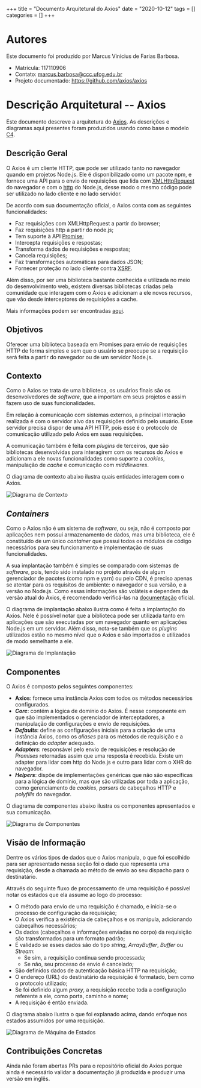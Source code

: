 +++
title = "Documento Arquitetural do Axios"
date = "2020-10-12"
tags = []
categories = []
+++

# Autores

Este documento foi produzido por Marcus Vinícius de Farias Barbosa.

- Matrícula: 117110906
- Contato: marcus.barbosa@ccc.ufcg.edu.br
- Projeto documentado: https://github.com/axios/axios

# Descrição Arquitetural -- Axios

Este documento descreve a arquitetura do [Axios](https://github.com/axios/axios).
As descrições e diagramas aqui presentes foram produzidos usando como base o modelo [C4](https://c4model.com/).

## Descrição Geral

O Axios é um cliente HTTP, que pode ser utilizado tanto no navegador quando em projetos Node.js. Ele é disponibilizado 
como um pacote npm, e fornece uma API para o envio de requisições que lida com 
[XMLHttpRequest](https://developer.mozilla.org/en-US/docs/Web/API/XMLHttpRequest) do navegador e com o 
[http](https://nodejs.org/api/http.html) do Node.js, desse modo o mesmo código pode ser utilizado no lado cliente e no 
lado servidor.

De acordo com sua documentação oficial, o Axios conta com as seguintes funcionalidades:

- Faz requisições com XMLHttpRequest a partir do browser;
- Faz requisições http a partir do node.js;
- Tem suporte à API [Promise](https://developer.mozilla.org/en-US/docs/Web/JavaScript/Reference/Global_Objects/Promise);
- Intercepta requisições e respostas;
- Transforma dados de requisições e respostas;
- Cancela requisições;
- Faz transformações automáticas para dados JSON;
- Fornecer proteção no lado cliente contra [XSRF](https://pt.wikipedia.org/wiki/Cross-site_request_forgery).

Além disso, por ser uma biblioteca bastante conhecida e utilizada no meio do desenvolvimento web, existem diversas
bibliotecas criadas pela comunidade que interagem com o Axios e adicionam a ele novos recursos, que vão desde 
interceptores de requisições a cache.

Mais informações podem ser encontradas [aqui](https://github.com/axios/axios).

## Objetivos

Oferecer uma biblioteca baseada em Promises para envio de requisições HTTP de forma simples e sem que o usuário se
preocupe se a requisição será feita a partir do navegador ou de um servidor Node.js.

## Contexto

Como o Axios se trata de uma biblioteca, os usuários finais são os desenvolvedores de *software*, que a importam em seus
projetos e assim fazem uso de suas funcionalidades.

Em relação à comunicação com sistemas externos, a principal interação realizada é com o servidor alvo das requisições
definido pelo usuário. Esse servidor precisa dispor de uma API HTTP, pois esse é o protocolo de comunicação utilizado
pelo Axios em suas requisições.

A comunicação também é feita com *plugins* de terceiros, que são bibliotecas desenvolvidas para interagirem com os
recursos do Axios e adicionam a ele novas funcionalidades como suporte a *cookies*, manipulação de *cache* e
comunicação com *middlewares*. 

O diagrama de contexto abaixo ilustra quais entidades interagem com o Axios.

![Diagrama de Contexto](../posts/axios/context-diagram.png)

## *Containers*

Como o Axios não é um sistema de *software*, ou seja, não é composto por aplicações nem possui armazenamento de dados,
mas uma biblioteca, ele é constituído de um único *container* que possui todos os módulos de código necessários para
seu funcionamento e implementação de suas funcionalidades.

A sua implantação também é simples se comparado com sistemas de *software*, pois, tendo sido instalado no projeto
através de algum gerenciador de pacotes (como npm e yarn) ou pelo CDN, é preciso apenas se atentar para os requisitos de
ambiente: o navegador e sua versão, e a versão no Node.js. Como essas informações são voláteis e dependem da versão
atual do Axios, é recomendado verificá-las na [documentação](https://github.com/axios/axios) oficial.

O diagrama de implantação abaixo ilustra como é feita a implantação do Axios. Nele é possível notar que a biblioteca
pode ser utilizada tanto em aplicações que são executadas por um navegador quanto em aplicações Node.js em um servidor.
Além disso, nota-se também que os *plugins* utilizados estão no mesmo nível que o Axios e são importados e utilizados de
modo semelhante a ele.

![Diagrama de Implantação](../posts/axios/deployment-diagram.png)

## Componentes

O Axios é composto pelos seguintes componentes:

- **Axios**: fornece uma instância Axios com todos os métodos necessários configurados.
- ***Core***: contém a lógica de domínio do Axios. É nesse componente em que são implementados o gerenciador de 
  interceptadores, a manipulação de configurações e envio de requisições.
- ***Defaults***: define as configurações iniciais para a criação de uma instância Axios, como os *aliases* para os
  métodos de requisição e a definição do *adapter* adequado.
- ***Adapters***: responsável pelo envio de requisições e resolução de *Promises* retornadas assim que uma
  resposta é recebida. Existe um adapter para lidar com http do Node.js e outro para lidar com o XHR do navegador.
- ***Helpers***: dispõe de implementações genéricas que não são específicas para a lógica de domínio, mas que são
  utilizadas por toda a aplicação, como gerenciamento de *cookies*, *parsers* de cabeçalhos HTTP e *polyfills* do
  navegador.

O diagrama de componentes abaixo ilustra os componentes apresentados e sua comunicação.

![Diagrama de Componentes](../posts/axios/components-diagram.png)

## Visão de Informação

Dentre os vários tipos de dados que o Axios manipula, o que foi escolhido para ser apresentado nessa seção foi o dado que representa uma requisição, desde a chamada ao método de envio ao seu dispacho para o destinatário.

Através do seguinte fluxo de processamento de uma requisição é possível notar os estados que ela assume ao logo do processo:

  - O método para envio de uma requisição é chamado, e inicia-se o processo de configuração da requisição;
  - O Axios verifica a existência de cabeçalhos e os manipula, adicionando cabeçalhos necessários;
  - Os dados (cabeçalhos e informações enviadas no corpo) da requisição são transformados para um formato padrão;
  - É validado se esses dados são do tipo *string*, *ArrayBuffer*, *Buffer* ou *Stream*:
    - Se sim, a requisição continua sendo processada;
    - Se não, seu processo de envio é cancelado;
  - São definidos dados de autenticação básica HTTP na requisição;
  - O endereço (URL) do destinatário da requisição é formatado, bem como o protocolo utilizado;
  - Se foi definido algum *proxy*, a requisição recebe toda a configuração referente a ele, como porta, caminho e nome;
  - A requisição é então enviada.

O diagrama abaixo ilustra o que foi explanado acima, dando enfoque nos estados assumidos por uma requisição.

![Diagrama de Máquina de Estados](../posts/axios/fsm-diagram.png)

## Contribuições Concretas

Ainda não foram abertas PRs para o repositório oficial do Axios porque ainda é necessário validar a documentação já 
produzida e produzir uma versão em inglês.